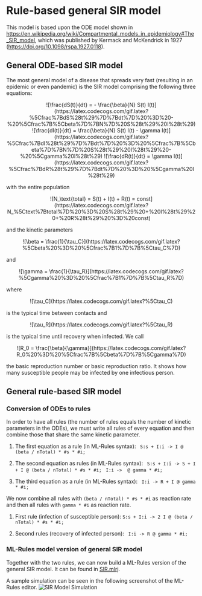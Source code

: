 # Rule-based general SIR model

This model is based upon the ODE model shown in https://en.wikipedia.org/wiki/Compartmental_models_in_epidemiology#The_SIR_model, which was published by Kermack and McKendrick in 1927 (https://doi.org/10.1098/rspa.1927.0118).

## General ODE-based SIR model
The most general model of a disease that spreads very fast (resulting in an epidemic or even pandemic) is the SIR model comprising the following three equations:

<p align="center">
![\frac{dS(t)}{dt} = - \frac{\beta}{N} S(t) I(t)](https://latex.codecogs.com/gif.latex?%5Cfrac%7BdS%28t%29%7D%7Bdt%7D%20%3D%20-%20%5Cfrac%7B%5Cbeta%7D%7BN%7D%20S%28t%29%20I%28t%29)
![\frac{dI(t)}{dt} = \frac{\beta}{N} S(t) I(t) - \gamma I(t)](https://latex.codecogs.com/gif.latex?%5Cfrac%7BdI%28t%29%7D%7Bdt%7D%20%3D%20%5Cfrac%7B%5Cbeta%7D%7BN%7D%20S%28t%29%20I%28t%29%20-%20%5Cgamma%20I%28t%29)
![\frac{dR(t)}{dt} = \gamma I(t)](https://latex.codecogs.com/gif.latex?%5Cfrac%7BdR%28t%29%7D%7Bdt%7D%20%3D%20%5Cgamma%20I%28t%29)
</p>

with the entire population

<p align="center">
![N_\text{total} = S(t) + I(t) + R(t) = const](https://latex.codecogs.com/gif.latex?N_%5Ctext%7Btotal%7D%20%3D%20S%28t%29%20&plus;%20I%28t%29%20&plus;%20R%28t%29%20%3D%20const)
</p>

and the kinetic parameters

<p align="center">
![\beta = \frac{1}{\tau_C}](https://latex.codecogs.com/gif.latex?%5Cbeta%20%3D%20%5Cfrac%7B1%7D%7B%5Ctau_C%7D)
</p>

and

<p align="center">
![\gamma = \frac{1}{\tau_R}](https://latex.codecogs.com/gif.latex?%5Cgamma%20%3D%20%5Cfrac%7B1%7D%7B%5Ctau_R%7D)
</p>

where

<p align="center">
![\tau_C](https://latex.codecogs.com/gif.latex?%5Ctau_C)
</p>

is the typical time between contacts and

<p align="center">
![\tau_R](https://latex.codecogs.com/gif.latex?%5Ctau_R)
</p>

is the typical time until recovery when infected. We call

<p align="center">
![R_0 = \frac{\beta}{\gamma}](https://latex.codecogs.com/gif.latex?R_0%20%3D%20%5Cfrac%7B%5Cbeta%7D%7B%5Cgamma%7D)
</p>

the basic reproduction number or basic reproduction ratio. It shows how many susceptible people may be infected by one infectious person.

## General rule-based SIR model

### Conversion of ODEs to rules
In order to have all rules (the number of rules equals the number of kinetic parameters in the ODEs), we must write all rules of every equation and then combine those that share the same kinetic parameter.

1. The first equation as a rule (in ML-Rules syntax):
``` S:s + I:i -> I @ (beta / nTotal) * #s * #i;```

2. The second equation as rules (in ML-Rules syntax):
``` S:s + I:i -> S + I + I @ (beta / nTotal) * #s * #i;```
``` I:i ->  @ gamma * #i;```

3. The third equation as a rule (in ML-Rules syntax):
``` I:i -> R + I @ gamma * #i;```

We now combine all rules with ```(beta / nTotal) * #s * #i``` as reaction rate and then all rules with ```gamma * #i``` as reaction rate.

1. First rule (infection of susceptible person):
``` S:s + I:i -> 2 I @ (beta / nTotal) * #s * #i; ```

2. Second rules (recovery of infected person):
``` I:i -> R @ gamma * #i;```


### ML-Rules model version of general SIR model
Together with the two rules, we can now build a ML-Rules version of the general SIR model. It can be found in [SIR.mlrj](./SIR.mlrj).

A sample simulation can be seen in the following screenshot of the ML-Rules editor.
![SIR Model Simulation](./SIRsimulation.png)

